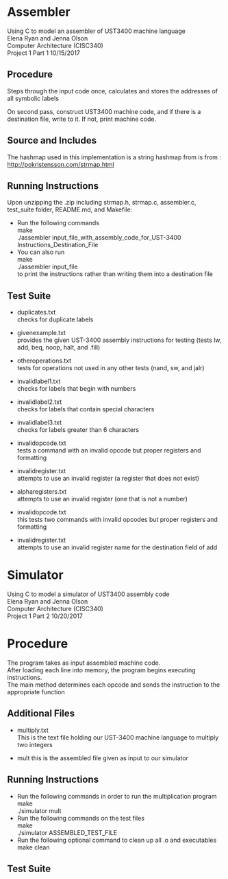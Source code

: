 # Assembler

Using C to model an assembler of UST3400 machine language  
Elena Ryan and Jenna Olson  
Computer Architecture (CISC340)  
Project 1 Part 1 10/15/2017  


## Procedure
Steps through the input code once, calculates and stores the addresses of all symbolic labels

On second pass, construct UST3400 machine code, and if there is a destination file, write to it.  If not, print machine code.

## Source and Includes

The hashmap used in this implementation is a string hashmap from  is from : http://pokristensson.com/strmap.html

## Running Instructions

Upon unzipping the .zip including strmap.h, strmap.c, assembler.c, test_suite folder, README.md, and Makefile:
* Run the following commands  
	  make  
	  ./assembler input_file_with_assembly_code_for_UST-3400 Instructions_Destination_File  
* You can also run  
	   make  
	   ./assembler input_file  
to print the instructions rather than writing them into a destination file

## Test Suite
	
* duplicates.txt  
	checks for duplicate labels

* givenexample.txt  
	provides the given UST-3400 assembly instructions for testing (tests lw, add, beq, noop, halt, and .fill)

* otheroperations.txt  
	tests for operations not used in any other tests (nand, sw, and jalr)

* invalidlabel1.txt  
	checks for labels that begin with numbers

* invalidlabel2.txt  
	checks for labels that contain special characters

* invalidlabel3.txt  
	checks for labels greater than 6 characters

* invalidopcode.txt  
	tests a command with an invalid opcode but proper registers and formatting

* invalidregister.txt  
	attempts to use an invalid register (a register that does not exist)

* alpharegisters.txt  
	attempts to use an invalid register (one that is not a number)

* invalidopcode.txt  
	this tests two commands with invalid opcodes but proper registers and formatting

* invalidregister.txt  
	attempts to use an invalid register name for the destination field of add

# Simulator

Using C to model a simulator of UST3400 assembly code  
Elena Ryan and Jenna Olson  
Computer Architecture (CISC340)  
Project 1 Part 2 10/20/2017  

# Procedure

The program takes as input assembled machine code.  
After loading each line into memory, the program begins executing instructions.  
The main method determines each opcode and sends the instruction to the appropriate function  

## Additional Files

* multiply.txt  
    This is the text file holding our UST-3400 machine language to multiply two integers

* mult
    this is the assembled file given as input to our simulator

## Running Instructions
* Run the following commands in order to run the multiplication program  
	  make  
	  ./simulator mult  
* Run the following commands on the test files  
      make  
      ./simulator ASSEMBLED_TEST_FILE  
* Run the following optional command to clean up all .o and executables  
      make clean

## Test Suite
